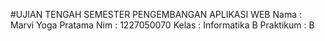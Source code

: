 #UJIAN TENGAH SEMESTER PENGEMBANGAN APLIKASI WEB
Nama : Marvi Yoga Pratama
Nim : 1227050070
Kelas : Informatika B 
Praktikum : B
